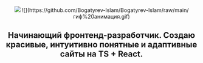 <div align="center">
  <img src="https://skillicons.dev/icons?i=html,css,js,ts,bootstrap,react,vercel,nodejs,npm,express,mongodb,git,github,figma" />
  ![](https://github.com/Bogatyrev-Islam/Bogatyrev-Islam/raw/main/гиф%20анимация.gif)
  <h2>Начинающий фронтенд-разработчик. Создаю красивые, интуитивно понятные и адаптивные сайты на TS + React.</h2>
</div>
